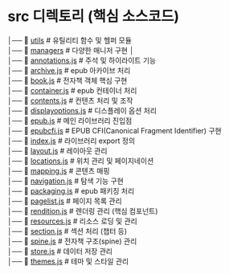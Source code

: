 # src 디렉토리 (핵심 소스코드)

│── 📂 [utils](./utils/index.md) # 유틸리티 함수 및 헬퍼 모듈  
│── 📂 [managers](./managers/index.md) # 다양한 매니저 구현
│  
│── 📄 [annotations.js](./annotations.js) # 주석 및 하이라이트 기능  
│── 📄 [archive.js](./archive.js) # epub 아카이브 처리  
│── 📄 [book.js](./book.js) # 전자책 객체 핵심 구현  
│── 📄 [container.js](./container.js) # epub 컨테이너 처리  
│── 📄 [contents.js](./contents.js) # 컨텐츠 처리 및 조작  
│── 📄 [displayoptions.js](./displayoptions.js) # 디스플레이 옵션 처리  
│── 📄 [epub.js](./epub.js) # 메인 라이브러리 진입점  
│── 📄 [epubcfi.js](./epubcfi.js) # EPUB CFI(Canonical Fragment Identifier) 구현  
│── 📄 [index.js](./index.js) # 라이브러리 export 정의  
│── 📄 [layout.js](./layout.js) # 레이아웃 관리  
│── 📄 [locations.js](./locations.js) # 위치 관리 및 페이지네이션  
│── 📄 [mapping.js](./mapping.js) # 콘텐츠 매핑  
│── 📄 [navigation.js](./navigation.js) # 탐색 기능 구현  
│── 📄 [packaging.js](./packaging.js) # epub 패키징 처리  
│── 📄 [pagelist.js](./pagelist.js) # 페이지 목록 관리  
│── 📄 [rendition.js](./rendition.js) # 렌더링 관리 (핵심 컴포넌트)  
│── 📄 [resources.js](./resources.js) # 리소스 로딩 및 관리  
│── 📄 [section.js](./section.js) # 섹션 처리 (챕터 등)  
│── 📄 [spine.js](./spine.js) # 전자책 구조(spine) 관리  
│── 📄 [store.js](./store.js) # 데이터 저장 관리  
│── 📄 [themes.js](./themes.js) # 테마 및 스타일 관리
